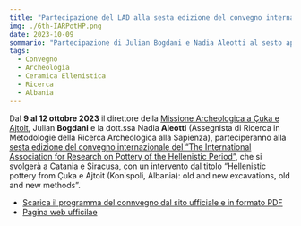 ```yaml
---
title: "Partecipazione del LAD alla sesta edizione del convegno internazionale del “The International Association for Research on Pottery of the Hellenistic Period”"
img: ./6th-IARPotHP.png
date: 2023-10-09
sommario: "Partecipazione di Julian Bogdani e Nadia Aleotti al sesto appuntamento del The International Association for Research on Pottery of the Hellenistic Period"
tags:
  - Convegno
  - Archeologia
  - Ceramica Ellenistica
  - Ricerca
  - Albania
---
```



Dal **9 al 12 ottobre 2023** il direttore della [Missione Archeologica a Çuka e Ajtoit](../../ricerca/missione-archeologica-sapienza-a-cuka-e-ajtoit-albania/), Julian **Bogdani** e la dott.ssa Nadia **Aleotti** (Assegnista di Ricerca in Metodologie della Ricerca Archeologica alla Sapienza), parteciperanno alla [sesta edizione del convegno internazionale del “The International Association for Research on Pottery of the Hellenistic Period”](https://iarpothp.org/conferences_en_6.html), che si svolgerà a Catania e Siracusa, con un intervento dal titolo “Hellenistic pottery from Çuka e Ajtoit (Konispoli, Albania): old and new excavations, old and new methods”.


- [Scarica il programma del connvegno dal sito ufficiale e in formato PDF](https://iarpothp.org/dl/6th%20IARPotHP_Final%20programm.pdf)
- [Pagina web ufficilae](https://iarpothp.org/conferences_en_6.html)
